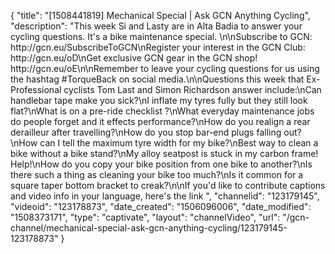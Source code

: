 {
    "title": "[1508441819] Mechanical Special | Ask GCN Anything Cycling",
    "description": "This week Si and Lasty are in Alta Badia to answer your cycling questions. It's a bike maintenance special. \n\nSubscribe to GCN: http:\/\/gcn.eu\/SubscribeToGCN\nRegister your interest in the GCN Club: http:\/\/gcn.eu\/oD\nGet exclusive GCN gear in the GCN shop! http:\/\/gcn.eu\/oE\n\nRemember to leave your cycling questions for us using the hashtag #TorqueBack on social media.\n\nQuestions this week that Ex-Professional cyclists Tom Last and Simon Richardson answer include:\nCan handlebar tape make you sick?\nI inflate my tyres fully but they still look flat?\nWhat is on a pre-ride checklist ?\nWhat everyday maintenance jobs do people forget and it effects performance?\nHow do you realign a rear derailleur after travelling?\nHow do you stop bar-end plugs falling out?\nHow can I tell the maximum tyre width for my bike?\nBest way to clean a bike without a bike stand?\nMy alloy seatpost is stuck in my carbon frame! Help!\nHow do you copy your bike position from one bike to another?\nIs there such a thing as cleaning your bike too much?\nIs it common for a square taper bottom bracket to creak?\n\nIf you'd like to contribute captions and video info in your language, here's the link ",
    "channelid": "123179145",
    "videoid": "123178873",
    "date_created": "1506096006",
    "date_modified": "1508373171",
    "type": "captivate",
    "layout": "channelVideo",
    "url": "\/gcn-channel\/mechanical-special-ask-gcn-anything-cycling\/123179145-123178873"
}
